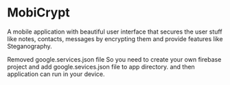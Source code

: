 # MobiCrypt
A mobile application with beautiful user interface that secures the user stuff like notes, contacts, messages by encrypting them and provide features like Steganography.

Removed google.services.json file So you need to create your own firebase project and add google.sevices.json file to app directory.
and then application can run in your device.
